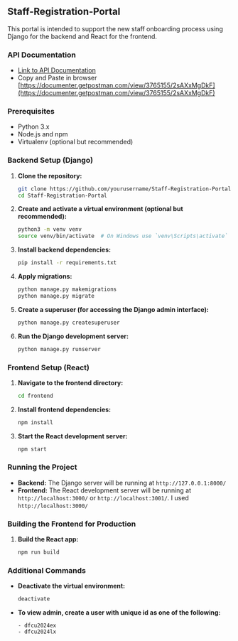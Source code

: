 ## Staff-Registration-Portal

This portal is intended to support the new staff onboarding process using Django for the backend and React for the frontend.

### API Documentation
- [Link to API Documentation](https://documenter.getpostman.com/view/3765155/2sAXxMgDkF)
- Copy and Paste in browser [https://documenter.getpostman.com/view/3765155/2sAXxMgDkF](https://documenter.getpostman.com/view/3765155/2sAXxMgDkF)

### Prerequisites

- Python 3.x
- Node.js and npm
- Virtualenv (optional but recommended)

### Backend Setup (Django)

1. **Clone the repository:**
    ```sh
    git clone https://github.com/yourusername/Staff-Registration-Portal.git
    cd Staff-Registration-Portal
    ```

2. **Create and activate a virtual environment (optional but recommended):**
    ```sh
    python3 -m venv venv
    source venv/bin/activate  # On Windows use `venv\Scripts\activate`
    ```

3. **Install backend dependencies:**
    ```sh
    pip install -r requirements.txt
    ```

4. **Apply migrations:**
    ```sh
    python manage.py makemigrations
    python manage.py migrate
    ```

5. **Create a superuser (for accessing the Django admin interface):**
    ```sh
    python manage.py createsuperuser
    ```

6. **Run the Django development server:**
    ```sh
    python manage.py runserver
    ```

### Frontend Setup (React)

1. **Navigate to the frontend directory:**
    ```sh
    cd frontend
    ```

2. **Install frontend dependencies:**
    ```sh
    npm install
    ```

3. **Start the React development server:**
    ```sh
    npm start
    ```

### Running the Project

- **Backend:** The Django server will be running at `http://127.0.0.1:8000/`
- **Frontend:** The React development server will be running at `http://localhost:3000/` or `http://localhost:3001/`. I used `http://localhost:3000/`

### Building the Frontend for Production

1. **Build the React app:**
    ```sh
    npm run build
    ```

### Additional Commands

- **Deactivate the virtual environment:**
    ```sh
    deactivate
    ```
- **To view admin, create a user with unique id as one of the following:**
    ```
    - dfcu2024ex 
    - dfcu2024lx
    ```


